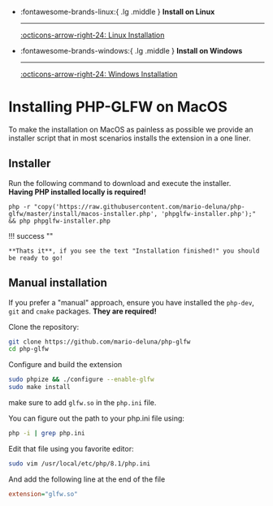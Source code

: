 <div class="grid cards" markdown>

-   :fontawesome-brands-linux:{ .lg .middle } __Install on Linux__

    ---

    [:octicons-arrow-right-24: Linux Installation](./install-linux.md)

-   :fontawesome-brands-windows:{ .lg .middle } __Install on Windows__

    ---

    [:octicons-arrow-right-24: Windows Installation](./install-windows.md)
</div>


# Installing PHP-GLFW on MacOS

To make the installation on MacOS as painless as possible we provide an installer script that in most scenarios installs the extension in a one liner. 

## Installer

Run the following command to download and execute the installer.<br>
**Having PHP installed locally is required!**

```
php -r "copy('https://raw.githubusercontent.com/mario-deluna/php-glfw/master/install/macos-installer.php', 'phpglfw-installer.php');" && php phpglfw-installer.php
```

!!! success ""
    
    **Thats it**, if you see the text "Installation finished!" you should be ready to go!


## Manual installation

If you prefer a "manual" approach, ensure you have installed the `php-dev`, `git` and `cmake` packages. **They are required!**

Clone the repository:

```bash
git clone https://github.com/mario-deluna/php-glfw
cd php-glfw
```

Configure and build the extension

```bash
sudo phpize && ./configure --enable-glfw
sudo make install
```

make sure to add `glfw.so` in the `php.ini` file.

You can figure out the path to your php.ini file using:

```bash
php -i | grep php.ini
```

Edit that file using you favorite editor:

```bash
sudo vim /usr/local/etc/php/8.1/php.ini
```

And add the following line at the end of the file

```ini
extension="glfw.so"
```